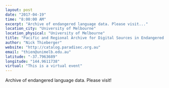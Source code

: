 ```yaml
---
layout: post
date: "2017-04-19"
time: "8:00:00 AM"
excerpt: "Archive of endangered language data. Please visit..."
location_city: "University of Melbourne"
location_physical: "University of Melbourne"
title: "Pacific and Regional Archive for Digital Sources in Endangered Cultures (PARADISEC)"
author: "Nick Thieberger"
website: "http://catalog.paradisec.org.au"
email: "thien@unimelb.edu.au"
latitude: "-37.7963689"
longitude: "144.9611738"
virtual: "This is a virtual event"
---
```


Archive of endangered language data. Please visit!
